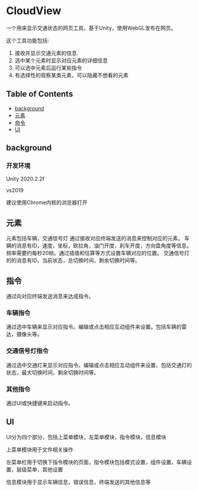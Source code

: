 # CloudView

一个用来显示交通状态的网页工具，基于Unity，使用WebGL发布在网页。

这个工具功能包括:

1. 接收并显示交通元素的信息.
2. 选中某个元素时显示对应元素的详细信息
3. 可以选中元素后运行某些指令
4. 有选择性的观察某类元素，可以隐藏不想看的元素

## Table of Contents

- [background](#background)
- [元素](#元素)
- [命令](#命令)
- [UI](#UI)


## background

### 开发环境

Unity 2020.2.2f

vs2019

建议使用Chrome内核的浏览器打开

## 元素

元素包括车辆，交通信号灯
通过接收对应终端发送的消息来控制对应的元素。
车辆的消息有ID，速度，坐标，欧拉角，油门开度，刹车开度，方向盘角度等信息。频率需要约每秒20帧。通过插值和估算等方式设置车辆对应的位置。
交通信号灯的的消息有ID，当前状态，总切换时间，剩余切换时间等。


## 指令

通过向对应终端发送消息来达成指令。

### 车辆指令

通过选中车辆来显示对应指令。编辑或点击相应互动组件来设置。包括车辆的雷达，摄像头等。

### 交通信号灯指令

通过选中交通灯来显示对应指令。编辑或点击相应互动组件来设置，包括交通灯的状态，最大切换时间，剩余切换时间等。

### 其他指令

通过UI或快捷键来启动指令。


## UI

UI分为四个部分，包括上菜单模块，左菜单模块，指令模块，信息模块

上菜单模块用于文件相关操作

左菜单栏用于切换下指令模块的页面，指令模块包括模式设置，组件设置，车辆设置，层级菜单，其他设置

信息模块用于显示车辆信息，错误信息，终端发送的其他信息等
